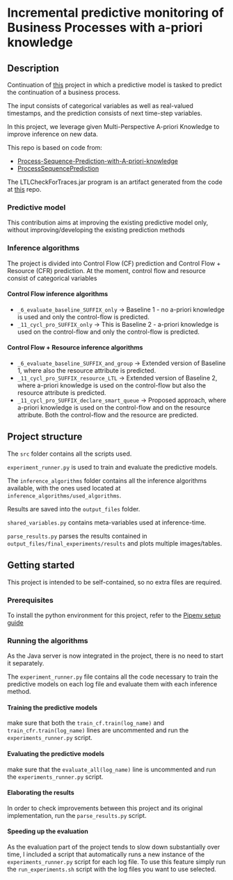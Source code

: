 # Incremental predictive monitoring of Business Processes with a-priori knowledge

## Description
Continuation of [this](https://github.com/kaurjvpld/Incremental-Predictive-Monitoring-of-Business-Processes-with-A-priori-knowledge) project in which a predictive model is tasked to predict the continuation of a business process.

The input consists of categorical variables as well as real-valued timestamps, and the prediction consists of next time-step variables.

In this project, we leverage given Multi-Perspective A-priori Knowledge to improve inference on new data.

This repo is based on code from:

* [Process-Sequence-Prediction-with-A-priori-knowledge](https://github.com/yesanton/Process-Sequence-Prediction-with-A-priori-knowledge)
* [ProcessSequencePrediction](https://github.com/verenich/ProcessSequencePrediction)

The LTLCheckForTraces.jar program is an artifact generated from the code at [this](https://github.com/HitLuca/LTLCheckForTraces) repo.

### Predictive model
This contribution aims at improving the existing predictive model only, without improving/developing the existing prediction methods

### Inference algorithms
The project is divided into Control Flow (CF) prediction and Control Flow + Resource (CFR) prediction. At the moment, control flow and resource consist of categorical variables

#### Control Flow inference algorithms
* ```_6_evaluate_baseline_SUFFIX_only``` -> Baseline 1 - no a-priori knowledge is used and only the control-flow is predicted.
* ```_11_cycl_pro_SUFFIX_only``` -> This is Baseline 2 - a-priori knowledge is used on the control-flow and only the control-flow is predicted.

#### Control Flow + Resource inference algorithms
* ```_6_evaluate_baseline_SUFFIX_and_group``` -> Extended version of Baseline 1, where also the resource attribute is predicted.
* ```_11_cycl_pro_SUFFIX_resource_LTL``` -> Extended version of Baseline 2, where a-priori knowledge is used on the control-flow but also the resource attribute is predicted.
* ```_11_cycl_pro_SUFFIX_declare_smart_queue``` -> Proposed approach, where a-priori knowledge is used on the control-flow and on the resource attribute. Both the control-flow and the resource are predicted.

## Project structure

The ```src``` folder contains all the scripts used.

```experiment_runner.py``` is used to train and evaluate the predictive models.

The ```inference_algorithms``` folder contains all the inference algorithms available, with the ones used located at ```inference_algorithms/used_algorithms```.

Results are saved into the ```output_files``` folder.

```shared_variables.py``` contains meta-variables used at inference-time.

```parse_results.py``` parses the results contained in ```output_files/final_experiments/results``` and plots multiple images/tables.

## Getting started
This project is intended to be self-contained, so no extra files are required.

### Prerequisites
To install the python environment for this project, refer to the [Pipenv setup guide](https://pipenv.readthedocs.io/en/latest/basics/)

### Running the algorithms
As the Java server is now integrated in the project, there is no need to start it separately.

The ```experiment_runner.py``` file contains all the code necessary to train the predictive models on each log file and evaluate them with each inference method.

#### Training the predictive models
make sure that both the ```train_cf.train(log_name)``` and ```train_cfr.train(log_name)``` lines are uncommented and run the ```experiments_runner.py``` script.

#### Evaluating the predictive models
make sure that the ```evaluate_all(log_name)``` line is uncommented and run the ```experiments_runner.py``` script.

#### Elaborating the results
In order to check improvements between this project and its original implementation, run the  ```parse_results.py``` script.

#### Speeding up the evaluation
As the evaluation part of the project tends to slow down substantially over time, I included a script that automatically runs a new instance of the ```experiments_runner.py``` script for each log file. To use this feature simply run the ```run_experiments.sh``` script with the log files you want to use selected.